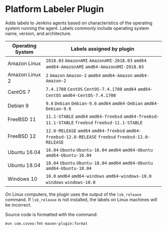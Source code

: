 # Platform Labeler Plugin

Adds labels to Jenkins agents based on characteristics of the operating system running the agent.
Labels commonly include operating system name, version, and architecture.

| Operating System | Labels assigned by plugin                                                                            |
| ---------------- | ---------------------------------------------------------------------------------------------------- |
| Amazon Linux     | `2018.03` `AmazonAMI` `AmazonAMI-2018.03` `amd64` `amd64-AmazonAMI` `amd64-AmazonAMI-2018.03`        |
| Amazon Linux 2   | `2` `Amazon` `Amazon-2` `amd64` `amd64-Amazon` `amd64-Amazon-2`                                      |
| CentOS 7         | `7.4.1708` `CentOS` `CentOS-7.4.1708` `amd64` `amd64-CentOS` `amd64-CentOS-7.4.1708`                 |
| Debian 9         | `9.6` `Debian` `Debian-9.6` `amd64` `amd64-Debian` `amd64-Debian-9.6`                                |
| FreeBSD 11       | `11.1-STABLE` `amd64` `amd64-freebsd` `amd64-freebsd-11.1-STABLE` `freebsd` `freebsd-11.1-STABLE`    |
| FreeBSD 12       | `12.0-RELEASE` `amd64` `amd64-freebsd` `amd64-freebsd-12.0-RELEASE` `freebsd` `freebsd-12.0-RELEASE` |
| Ubuntu 16.04     | `16.04` `Ubuntu` `Ubuntu-16.04` `amd64` `amd64-Ubuntu` `amd64-Ubuntu-16.04`                          |
| Ubuntu 18.04     | `18.04` `Ubuntu` `Ubuntu-18.04` `amd64` `amd64-Ubuntu` `amd64-Ubuntu-18.04`                          |
| Windows 10       | `10.0` `amd64` `amd64-windows` `amd64-windows-10.0` `windows` `windows-10.0`                         |

On Linux computers, the plugin uses the output of the `lsb_release` command.
If `lsb_release` is not installed, the labels on Linux machines will be incorrect.

Source code is formatted with the command:

    mvn com.coveo:fmt-maven-plugin:format
